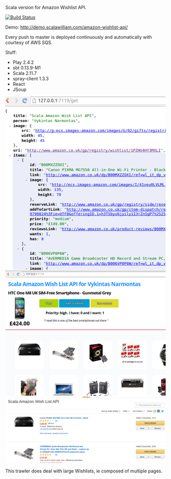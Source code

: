 Scala version for Amazon Wishlist API.

[![Build Status](https://travis-ci.org/ScalaWilliam/amazon-wishlist-api.svg?branch=master)](https://travis-ci.org/ScalaWilliam/amazon-wishlist-api)

Demo:
http://demo.scalawilliam.com/amazon-wishlist-api/

Every push to master is deployed continuously and automatically with courtesy of AWS SQS.

Stuff:
* Play 2.4.2
* sbt 0.13.9-M1
* Scala 2.11.7
* spray-client 1.3.3
* React
* JSoup

![Example JSON response](json.png)
![Example AngularJS UI](screenshot.png)
![Source Wishlist example](amazon.png)

This trawler does deal with large Wishlists, ie composed of multiple pages.
